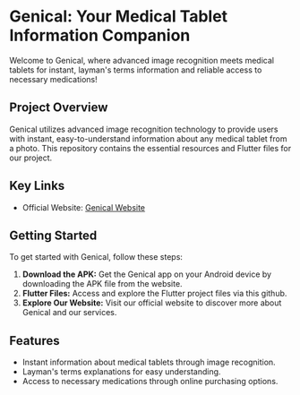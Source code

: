 
# Genical: Your Medical Tablet Information Companion

Welcome to Genical, where advanced image recognition meets medical tablets for instant, layman's terms information and reliable access to necessary medications!

## Project Overview
Genical utilizes advanced image recognition technology to provide users with instant, easy-to-understand information about any medical tablet from a photo. This repository contains the essential resources and Flutter files for our project.

## Key Links
- Official Website: [Genical Website](https://genical.vercel.app/)
  
## Getting Started
To get started with Genical, follow these steps:
1. **Download the APK:** Get the Genical app on your Android device by downloading the APK file from the website.
2. **Flutter Files:** Access and explore the Flutter project files via this github.
3. **Explore Our Website:** Visit our official website to discover more about Genical and our services.

## Features
- Instant information about medical tablets through image recognition.
- Layman's terms explanations for easy understanding.
- Access to necessary medications through online purchasing options.
